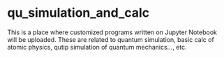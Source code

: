 # qu_simulation_and_calc

This is a place where customized programs written on Jupyter Notebook will be uploaded. These are related to quantum simulation, basic calc of atomic physics, qutip simulation of quantum mechanics..., etc.
